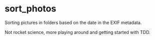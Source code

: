 # sort_photos
Sorting pictures in folders based on the date in the EXIF metadata.  

Not rocket science, more playing around and getting started with TDD.

